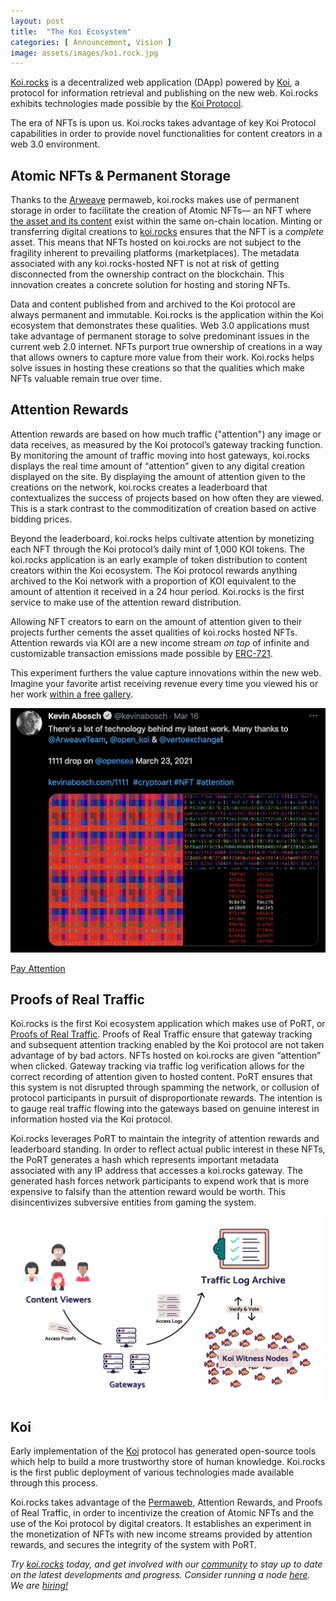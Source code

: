 ```yaml
---
layout: post
title:  "The Koi Ecosystem"
categories: [ Announcement, Vision ]
image: assets/images/koi.rock.jpg
---
```


[Koi.rocks](koi.rocks) is a decentralized web application (DApp) powered by [Koi](https://openkoi.com/whitepaper.pdf), a protocol for information retrieval and publishing on the new web. Koi.rocks exhibits technologies made possible by the [Koi Protocol](https://openkoi.com/koi-protocol.pdf). 

The era of NFTs is upon us. Koi.rocks takes advantage of key Koi Protocol capabilities in order to provide novel functionalities for content creators in a web 3.0 environment.

## Atomic NFTs & Permanent Storage
Thanks to the [Arweave](https://arweave.org) permaweb, koi.rocks makes use of permanent storage in order to facilitate the creation of Atomic NFTs— an NFT where [the asset and its content](https://arweave.medium.com/permanent-nft-storage-on-the-arweave-network-41f38d700a2d) exist within the same on-chain location. Minting or transferring digital creations to [koi.rocks](https://koi.rocks) ensures that the NFT is a _complete_ asset. This means that NFTs hosted on koi.rocks are not subject to the fragility inherent to prevailing platforms (marketplaces). The metadata associated with any koi.rocks-hosted NFT is not at risk of getting disconnected from the ownership contract on the blockchain. This innovation creates a concrete solution for hosting and storing NFTs.

Data and content published from and archived to the Koi protocol are always permanent and immutable. Koi.rocks is the application within the Koi ecosystem that demonstrates these qualities. Web 3.0 applications must take advantage of permanent storage to solve predominant issues in the current web 2.0 internet. NFTs purport true ownership of creations in a way that allows owners to capture more value from their work. Koi.rocks helps solve issues in hosting these creations so that the qualities which make NFTs valuable remain true over time. 

## Attention Rewards
Attention rewards are based on how much traffic ("attention") any image or data receives, as measured by the Koi protocol’s gateway tracking function. By monitoring the amount of traffic moving into host gateways, koi.rocks displays the real time amount of “attention” given to any digital creation displayed on the site. By displaying the amount of attention given to the creations on the network, koi.rocks creates a leaderboard that contextualizes the success of projects based on how often they are viewed. This is a stark contrast to the commoditization of creation based on active bidding prices. 

Beyond the leaderboard, koi.rocks helps cultivate attention by monetizing each NFT through the Koi protocol’s daily mint of 1,000 KOI tokens. The koi.rocks application is an early example of token distribution to content creators within the Koi ecosystem. The Koi protocol rewards anything archived to the Koi network with a proportion of KOI equivalent to the amount of attention it received in a 24 hour period. Koi.rocks is the first service to make use of the attention reward distribution.

Allowing NFT creators to earn on the amount of attention given to their projects further cements the asset qualities of koi.rocks hosted NFTs. Attention rewards via KOI are a new income stream _on top_ of infinite and customizable transaction emissions made possible by [ERC-721](https://eips.ethereum.org/EIPS/eip-721). 

This experiment furthers the value capture innovations within the new web. Imagine your favorite artist receiving revenue every time you viewed his or her work [within a free gallery](https://koi.rocks). 

![Kevin Abosch](/assets/images/kevinabosch.png "Kevin Abosch")

[Pay Attention](https://kevinabosch.com/1111/)

## Proofs of Real Traffic
Koi.rocks is the first Koi ecosystem application which makes use of PoRT, or [Proofs of Real Traffic](https://openkoi.com/koi-protocol.pdf). Proofs of Real Traffic ensure that gateway tracking and subsequent attention tracking enabled by the Koi protocol are not taken advantage of by bad actors. NFTs hosted on koi.rocks are given “attention” when clicked. Gateway tracking via traffic log verification allows for the correct recording of attention given to hosted content. PoRT ensures that this system is not disrupted through spamming the network, or collusion of protocol participants in pursuit of disproportionate rewards. The intention is to gauge real traffic flowing into the gateways based on genuine interest in information hosted via the Koi protocol. 

Koi.rocks leverages PoRT to maintain the integrity of attention rewards and leaderboard standing. In order to reflect actual public interest in these NFTs, the PoRT generates a hash which represents important metadata associated with any IP address that accesses a koi.rocks gateway. The generated hash forces network participants to expend work that is more expensive to falsify than the attention reward would be worth. This disincentivizes subversive entities from gaming the system. 

![Proof of Real Traffic](/assets/images/blog/port.png "Proof of real traffic makes it possible to verify attention after the fact!")

## Koi
Early implementation of the [Koi](https://openkoi.com) protocol has generated open-source tools which help to build a more trustworthy store of human knowledge. Koi.rocks is the first public deployment of various technologies made available through this process. 

Koi.rocks takes advantage of the [Permaweb](https://www.arweave.org/technology#permaweb), Attention Rewards, and Proofs of Real Traffic, in order to incentivize the creation of Atomic NFTs and the use of the Koi protocol by digital creators. It establishes an experiment in the monetization of NFTs with new income streams provided by attention rewards, and secures the integrity of the system with PoRT. 

_Try [koi.rocks](https://koi.rocks) today, and get involved with our [community](https://discord.gg/8Vmhj6VHsm) to stay up to date on the latest developments and progress. Consider running a node [here](https://docs.google.com/forms/d/e/1FAIpQLSduDTdxD3dDOvcbIcKlG7JWOsnDFVZFdLy0J38q_OOzUC3okA/viewform). We are [hiring!](mailto:hello@openkoi.com)_
